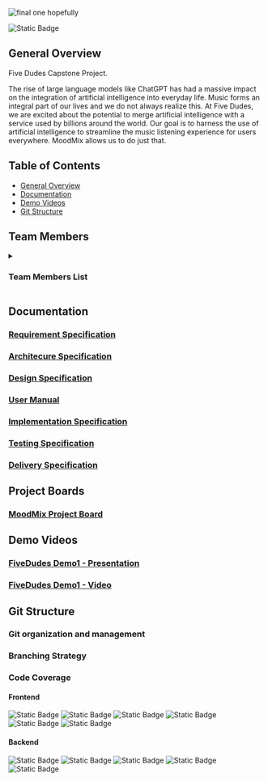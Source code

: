 ![final one hopefully](https://github.com/COS301-SE-2024/MoodMix/assets/94914587/e810b0fb-41bd-4215-8b06-a34dccc21b25)




![Static Badge](https://img.shields.io/badge/code_coverage-90%25-green)

## General Overview

Five Dudes Capstone Project.

The rise of large language models like ChatGPT has had a
massive impact on the integration of artificial intelligence into
everyday life. Music forms an integral part of our lives and we
do not always realize this. At Five Dudes, we are excited about
the potential to merge artificial intelligence with a service used
by billions around the world.
Our goal is to harness the use of artificial intelligence to
streamline the music listening experience for users
everywhere. MoodMix allows us to do just that.

## Table of Contents

- [General Overview](#general-overview)
- [Documentation](#documentation)
- [Demo Videos](#Demo-Videos)
- [Git Structure](#git-structure)

## Team Members

<details> <summary> <h3>Team Members List</h3></summary>
 <details>
    <summary>
    <h3>Gerrit Potgieter - 22508041</h3>
    </summary>
<h4>Team Manager</h4>
  Hi! Im Gerrit and i have a passion for all things coding. I have an especially big interest in Cyber Security and I hope that I have the oppurtunity to work with it more extensively in the future.
  <a href="https://www.linkedin.com/in/gerrit-jacobus-potgieter-a6a195281/">LinkedIn Profile</a>

</details>

<details>
    <summary>
    <h3>James Hardy - 22587901</h3>
    </summary>

I am a Third Year Computer Science Student at the University of Pretoria as of 2024, My main focuses are Integration and Databases.
<a href="https://www.linkedin.com/in/james-hardy-4b3088219/">LinkedIn Profile </a>

</details>

<details>
    <summary>
    <h3>Rhevan Kruger - 12345678</h3>
    </summary>

I prefer Backend over Frontend - not much of a Designer/Artist and I enjoy watching Rugby
<a href="https://www.linkedin.com/in/james-hardy-4b3088219/">LinkedIn Profile </a>

</details>

<details>
    <summary>
    <h3>Alex Pretorius - 12345678</h3>
    </summary>

I prefer Backend over Frontend - not much of a Designer/Artist and I enjoy watching Rugby
<a href="https://www.linkedin.com/in/james-hardy-4b3088219/">LinkedIn Profile </a>

</details>

<details>
    <summary>
    <h3>Ian van Wyk - 12345678</h3>
    </summary>

I prefer Backend over Frontend - not much of a Designer/Artist and I enjoy watching Rugby
<a href="https://www.linkedin.com/in/james-hardy-4b3088219/">LinkedIn Profile </a>

</details>

</details>

## Documentation

### [Requirement Specification](https://docs.google.com/document/d/1mMMg0Cxd9gTZ3OEz50kFmBzsM3dADk8l50SzYYrSedE/edit)

### [Architecure Specification](https://github.com/COS301-SE-2024/MiniProject8/blob/documentation/ArchitectureQADoc.pdf)

### [Design Specification](https://github.com/COS301-SE-2024/MiniProject8/blob/documentation/Design%20Specification.pdf)

### [User Manual](https://github.com/COS301-SE-2024/MiniProject8/blob/documentation/User_Manual.pdf)

### [Implementation Specification](https://github.com/COS301-SE-2024/MiniProject8/blob/documentation/ImplementationSpec.pdf)

### [Testing Specification](https://github.com/COS301-SE-2024/MiniProject8/blob/documentation/Testing_Specification.pdf)

### [Delivery Specification]()

## Project Boards

### [MoodMix Project Board](https://github.com/orgs/COS301-SE-2024/projects/86/views/1)

## Demo Videos

### [FiveDudes Demo1 - Presentation](https://github.com/COS301-SE-2024/MiniProject8/blob/documentation/Demo_Presentation1_8-4-2024%20-%20Audio.pptx)

### [FiveDudes Demo1 - Video]()

## Git Structure

### Git organization and management

### Branching Strategy





### Code Coverage







#### Frontend

![Static Badge](https://img.shields.io/badge/React-black?logo=React&logoColor=%2361DAFB)
![Static Badge](https://img.shields.io/badge/Tailwind-black?logo=Tailwind%20CSS&logoColor=%2306B6D4)
![Static Badge](https://img.shields.io/badge/CSS-black?logo=CSS3&logoColor=%231572B6)
![Static Badge](https://img.shields.io/badge/Javascript%20JSX-black?logo=Javascript&logoColor=%23F7DF1E)
![Static Badge](https://img.shields.io/badge/Next%20JS-white?logo=Next.js&logoColor=%23000000)
![Static Badge](https://img.shields.io/badge/Typescript-black?logo=TypeScript&logoColor=%233178C6)

#### Backend

![Static Badge](https://img.shields.io/badge/Supabase-black?logo=supabase)
![Static Badge](https://img.shields.io/badge/Docker-black?logo=docker&logoColor=%232496ED)
![Static Badge](https://img.shields.io/badge/Typescript-black?logo=TypeScript&logoColor=%233178C6)
![Static Badge](https://img.shields.io/badge/npm-black?logo=npm&logoColor=%23CB3837)
![Static Badge](https://img.shields.io/badge/Deno-white?logo=Deno&logoColor=%23000000)
